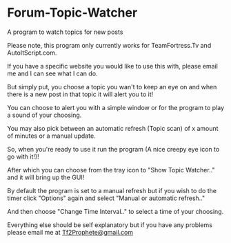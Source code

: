 Forum-Topic-Watcher
===================

A program to watch topics for new posts

Please note, this program only currently works for TeamFortress.Tv and AutoItScript.com.

If you have a specific website you would like to use this with, please email me and I can see what I can do.

But simply put, you choose a topic you wan't to keep an eye on and when there is a new post in that topic it will alert you to it!

You can choose to alert you with a simple window or for the program to play a sound of your choosing.

You may also pick between an automatic refresh (Topic scan) of x amount of minutes or a manual update.



So, when you're ready to use it run the program (A nice creepy eye icon to go with it!)!

After which you can choose from the tray icon to "Show Topic Watcher.." and it will bring up the GUI!

By default the program is set to a manual refresh but if you wish to do the timer click "Options" again and select "Manual or automatic refresh.."

And then choose "Change Time Interval.." to select a time of your choosing.

Everything else should be self explanatory but if you have any problems please email me at Tf2Prophete@gmail.com
